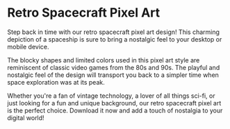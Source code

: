<!--font:I would recommend using the "Montserrat" font for the website.-->

# Retro Spacecraft Pixel Art

Step back in time with our retro spacecraft pixel art design! This charming depiction of a spaceship is sure to bring a nostalgic feel to your desktop or mobile device.

The blocky shapes and limited colors used in this pixel art style are reminiscent of classic video games from the 80s and 90s. The playful and nostalgic feel of the design will transport you back to a simpler time when space exploration was at its peak.

Whether you're a fan of vintage technology, a lover of all things sci-fi, or just looking for a fun and unique background, our retro spacecraft pixel art is the perfect choice. Download it now and add a touch of nostalgia to your digital world!

<!--

Write me markdown content of website with wallpaper:

"A pixel art depiction of a spacecraft, with blocky shapes and limited colors creating a nostalgic and playful feel."

The header of the page should not be copy of the text but rather a real content of the website which is using this wallpaper.


---


# Spacecraft Pixel Art Wallpaper

Welcome to our website featuring a fun and nostalgic pixel art depiction of a spacecraft! This wallpaper is perfect for those who love retro gaming and want to add a playful touch to their desktop or mobile device.

The spacecraft design features blocky shapes and limited colors, giving it a charmingly retro feel. The pixel art style is reminiscent of classic video games from the 80s and 90s, making it a great choice for gamers and fans of vintage technology.

Whether you're looking to spruce up your computer desktop, phone background, or social media profile picture, this spacecraft pixel art wallpaper is sure to bring a smile to your face. Download it now and enjoy the playful nostalgia it brings!


---


Heading should not include word "wallpaper". The website should not be about the wallpaper itself, wallpaper is just a related background, rewrite whole content.


---


# Retro Spacecraft Pixel Art

Step back in time with our retro spacecraft pixel art design! This charming depiction of a spaceship is sure to bring a nostalgic feel to your desktop or mobile device.

The blocky shapes and limited colors used in this pixel art style are reminiscent of classic video games from the 80s and 90s. The playful and nostalgic feel of the design will transport you back to a simpler time when space exploration was at its peak.

Whether you're a fan of vintage technology, a lover of all things sci-fi, or just looking for a fun and unique background, our retro spacecraft pixel art is the perfect choice. Download it now and add a touch of nostalgia to your digital world!


---


Write me a Google font which is best fitting for the website.

Pick from the list:
- Montserrat
- Poppins
- Exo 2
- Futura
- Barlow Condensed
- Roboto
- Dancing Script
- Open Sans
- Great Vibes
- Playfair Display
- Lobster
- Orbitron
- Inter
- Lato
- IBM Plex Sans
- Raleway
- Alegreya


Write just the font name nothing else.


---


I would recommend using the "Montserrat" font for the website.

-->
